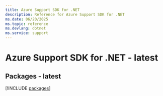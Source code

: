 ```yaml
---
title: Azure Support SDK for .NET
description: Reference for Azure Support SDK for .NET
ms.date: 06/20/2025
ms.topic: reference
ms.devlang: dotnet
ms.service: support
---
```

# Azure Support SDK for .NET - latest
## Packages - latest
[!INCLUDE [packages](support-index.md)]